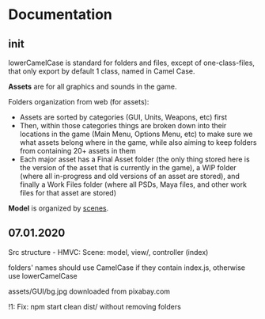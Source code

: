 # Documentation
## init
lowerCamelCase is standard for folders and files, except of one-class-files, that only export by default 1 class, named in Camel Case.

__Assets__ are for all graphics and sounds in the game.

Folders organization from web (for assets):
*  Assets are sorted by categories (GUI, Units, Weapons, etc) first
*  Then, within those categories things are broken down into their locations in the game (Main Menu, Options Menu, etc) to make sure we what assets belong where in the game, while also aiming to keep folders from containing 20+ assets in them
*  Each major asset has a Final Asset folder (the only thing stored here is the version of the asset that is currently in the game), a WIP folder (where all in-progress and old versions of an asset are stored), and finally a Work Files folder (where all PSDs, Maya files, and other work files for that asset are stored)

__Model__ is organized by [scenes](https://dou.ua/lenta/articles/javascript-gamedev/?from=footer).

## 07.01.2020
Src structure - HMVC: Scene: model, view/, controller (index)

folders' names should use CamelCase if they contain index.js, otherwise use lowerCamelCase

assets/GUI/bg.jpg downloaded from pixabay.com

!1: Fix: npm start clean dist/ without removing folders